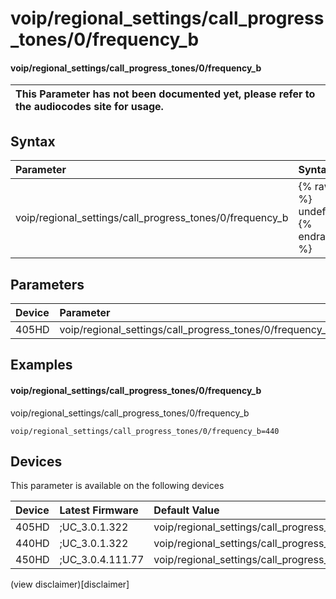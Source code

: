 ﻿---
description: voip/regional_settings/call_progress_tones/0/frequency_b
search:
    keywords: ['voip','regional_settings','call_progress_tones','0','frequency_b']
---

# voip/regional_settings/call_progress_tones/0/frequency_b

#### voip/regional_settings/call_progress_tones/0/frequency_b


| This Parameter has not been documented yet, please refer to the audiocodes site for usage.  |
| :--- |

## Syntax
| Parameter | Syntax |
| :--- | :--- |
|voip/regional_settings/call_progress_tones/0/frequency_b | {% raw %} undefined {% endraw %} |

## Parameters
|Device|Parameter|value|Description|
|:---|:---|:---|:---|
| 405HD | voip/regional_settings/call_progress_tones/0/frequency_b |  |  |

## Examples
#### voip/regional_settings/call_progress_tones/0/frequency_b

voip/regional_settings/call_progress_tones/0/frequency_b

```
voip/regional_settings/call_progress_tones/0/frequency_b=440
```

## Devices
This parameter is available on the following devices

| Device | Latest Firmware | Default Value |
|:---|:---|:---|
| 405HD | ;UC_3.0.1.322 | voip/regional_settings/call_progress_tones/0/frequency_b=440 
| 440HD | ;UC_3.0.1.322 | voip/regional_settings/call_progress_tones/0/frequency_b=440 
| 450HD | ;UC_3.0.4.111.77 | voip/regional_settings/call_progress_tones/0/frequency_b=440 

(view disclaimer)[disclaimer]
